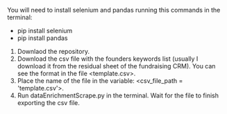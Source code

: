 You will need to install selenium and pandas running this commands in the terminal:
- pip install selenium
- pip install pandas

1. Downlaod the repository.
2. Download the csv file with the founders keywords list (usually I download it from the residual sheet of the fundraising CRM). You can see the format in the file <template.csv>.
3. Place the name of the file in the variable: <csv_file_path = 'template.csv'>.
4. Run dataEnrichmentScrape.py in the terminal. Wait for the file to finish exporting the csv file.
